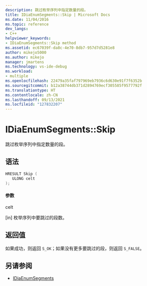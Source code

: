 ```yaml
---
description: 跳过枚举序列中指定数量的段。
title: IDiaEnumSegments::Skip | Microsoft Docs
ms.date: 11/04/2016
ms.topic: reference
dev_langs:
- C++
helpviewer_keywords:
- IDiaEnumSegments::Skip method
ms.assetid: ec67039f-da8c-4e70-8db7-957d7d5281e8
author: mikejo5000
ms.author: mikejo
manager: jmartens
ms.technology: vs-ide-debug
ms.workload:
- multiple
ms.openlocfilehash: 22479a35faf797969eb7936c6d630e91f7f6352b
ms.sourcegitcommit: b12a38744db371d2894769ecf305585f9577792f
ms.translationtype: HT
ms.contentlocale: zh-CN
ms.lasthandoff: 09/13/2021
ms.locfileid: "127832207"
---
```

# <a name="idiaenumsegmentsskip"></a>IDiaEnumSegments::Skip
跳过枚举序列中指定数量的段。

## <a name="syntax"></a>语法

```C++
HRESULT Skip ( 
   ULONG celt
);
```

#### <a name="parameters"></a>参数
 celt

[in] 枚举序列中要跳过的段数。

## <a name="return-value"></a>返回值
 如果成功，则返回 `S_OK`；如果没有更多要跳过的段，则返回 `S_FALSE`。

## <a name="see-also"></a>另请参阅
- [IDiaEnumSegments](../../debugger/debug-interface-access/idiaenumsegments.md)
